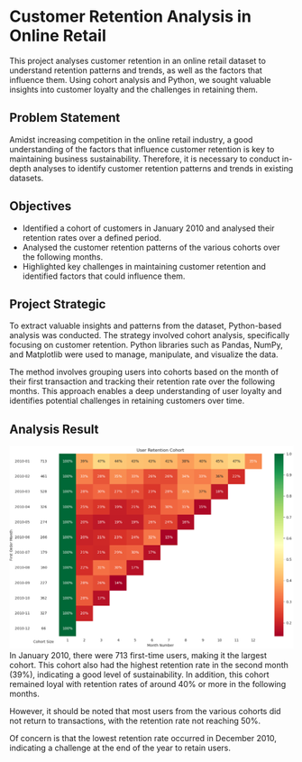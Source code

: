 # Customer Retention Analysis in Online Retail 
This project analyses customer retention in an online retail dataset to understand retention patterns and trends, as well as the factors that influence them. Using cohort analysis and Python, we sought valuable insights into customer loyalty and the challenges in retaining them.

## Problem Statement
Amidst increasing competition in the online retail industry, a good understanding of the factors that influence customer retention is key to maintaining business sustainability. Therefore, it is necessary to conduct in-depth analyses to identify customer retention patterns and trends in existing datasets.

## Objectives
- Identified a cohort of customers in January 2010 and analysed their retention rates over a defined period.
- Analysed the customer retention patterns of the various cohorts over the following months.
- Highlighted key challenges in maintaining customer retention and identified factors that could influence them.

## Project Strategic
To extract valuable insights and patterns from the dataset, Python-based analysis was conducted. The strategy involved cohort analysis, specifically focusing on customer retention. Python libraries such as Pandas, NumPy, and Matplotlib were used to manage, manipulate, and visualize the data.

​The method involves grouping users into cohorts based on the month of their first transaction and tracking their retention rate over the following months. This approach enables a deep understanding of user loyalty and identifies potential challenges in retaining customers over time.

## Analysis Result
![alt text](https://github.com/salsabilafcr/Customer_Retention_Analysis/blob/main/Cohorth%20Analysis.png)
In January 2010, there were 713 first-time users, making it the largest cohort. This cohort also had the highest retention rate in the second month (39%), indicating a good level of sustainability. In addition, this cohort remained loyal with retention rates of around 40% or more in the following months.

However, it should be noted that most users from the various cohorts did not return to transactions, with the retention rate not reaching 50%.  

Of concern is that the lowest retention rate occurred in December 2010, indicating a challenge at the end of the year to retain users.
